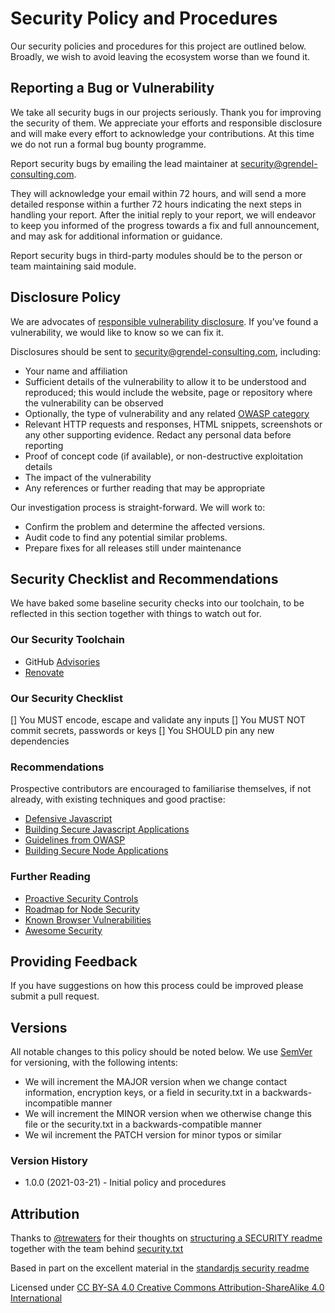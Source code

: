 # Security Policy and Procedures

Our security policies and procedures for this project are outlined below. Broadly, 
we wish to avoid leaving the ecosystem worse than we found it.

## Reporting a Bug or Vulnerability

We take all security bugs in our projects seriously. Thank you for improving the 
security of them. We appreciate your efforts and responsible disclosure and will 
make every effort to acknowledge your contributions. At this time we do not run 
a formal bug bounty programme.

Report security bugs by emailing the lead maintainer at 
[security@grendel-consulting.com][security].

They will acknowledge your email within 72 hours, and will send a more detailed 
response within a further 72 hours indicating the next steps in handling your 
report. After the initial reply to your report, we will endeavor to keep you 
informed of the progress towards a fix and full announcement, and may ask for 
additional information or guidance.

Report security bugs in third-party modules should be to the person or team 
maintaining said module.

## Disclosure Policy

We are advocates of [responsible vulnerability disclosure][disclosure]. If you’ve 
found a vulnerability, we would like to know so we can fix it.

Disclosures should be sent to [security@grendel-consulting.com][security], including:

- Your name and affiliation
- Sufficient details of the vulnerability to allow it to be understood and 
  reproduced; this would include the website, page or repository where the 
  vulnerability can be observed
- Optionally, the type of vulnerability and any related [OWASP category][category]
- Relevant HTTP requests and responses, HTML snippets, screenshots or any other 
  supporting evidence. Redact any personal data before reporting
- Proof of concept code (if available), or non-destructive exploitation details
- The impact of the vulnerability
- Any references or further reading that may be appropriate

Our investigation process is straight-forward. We will work to:

- Confirm the problem and determine the affected versions.
- Audit code to find any potential similar problems.
- Prepare fixes for all releases still under maintenance

## Security Checklist and Recommendations

We have baked some baseline security checks into our toolchain, to be reflected 
in this section together with things to watch out for.

### Our Security Toolchain

- GitHub [Advisories](https://github.com/grendel-consulting/risen-world/security/advisories)
- [Renovate](https://renovate.whitesourcesoftware.com/)

### Our Security Checklist

[] You MUST encode, escape and validate any inputs
[] You MUST NOT commit secrets, passwords or keys
[] You SHOULD pin any new dependencies

### Recommendations

Prospective contributors are encouraged to familiarise themselves, if not already, 
with existing techniques and good practise:

- [Defensive Javascript](https://www.javascriptjanuary.com/blog/defensive-javascript)
- [Building Secure Javascript Applications](https://nemethgergely.com/building-secure-javascript-applications/)
- [Guidelines from OWASP](https://cheatsheetseries.owasp.org/cheatsheets/DOM_based_XSS_Prevention_Cheat_Sheet.html#guidelines-for-developing-secure-applications-utilizing-javascript)
- [Building Secure Node Applications](https://github.com/goldbergyoni/nodebestpractices#6-security-best-practices)

### Further Reading

- [Proactive Security Controls](https://cheatsheetseries.owasp.org/cheatsheets/IndexProactiveControls.html)
- [Roadmap for Node Security](https://nodesecroadmap.fyi/)
- [Known Browser Vulnerabilities](https://html5sec.org/)
- [Awesome Security](https://github.com/sbilly/awesome-security)

## Providing Feedback

If you have suggestions on how this process could be improved please submit a 
pull request.

## Versions

All notable changes to this policy should be noted below. We use 
[SemVer](https://semver.org) for versioning, with the following intents:

- We will increment the MAJOR version when we change contact information, 
  encryption keys, or a field in security.txt in a backwards-incompatible manner
- We will increment the MINOR version when we otherwise change this file or the 
  security.txt in a backwards-compatible manner
- We wil increment the PATCH version for minor typos or similar

### Version History

- 1.0.0 (2021-03-21) - Initial policy and procedures

## Attribution

Thanks to [@trewaters](https://github.com/trewaters) for their thoughts on 
[structuring a SECURITY readme](https://github.com/Trewaters/security-README) 
together with the team behind [security.txt](https://securitytxt.org/)

Based in part on the excellent material in the [standardjs security readme](https://github.com/standard/.github/blob/master/SECURITY.md)

Licensed under [CC BY-SA 4.0 Creative Commons Attribution-ShareAlike 4.0 International](https://creativecommons.org/licenses/by-sa/4.0/)

[security]: mailto:security@grendel-consulting.com
[disclosure]: https://cheatsheetseries.owasp.org/cheatsheets/Vulnerability_Disclosure_Cheat_Sheet.html#responsible-or-coordinated-disclosure
[category]: https://owasp.org/www-project-top-ten/